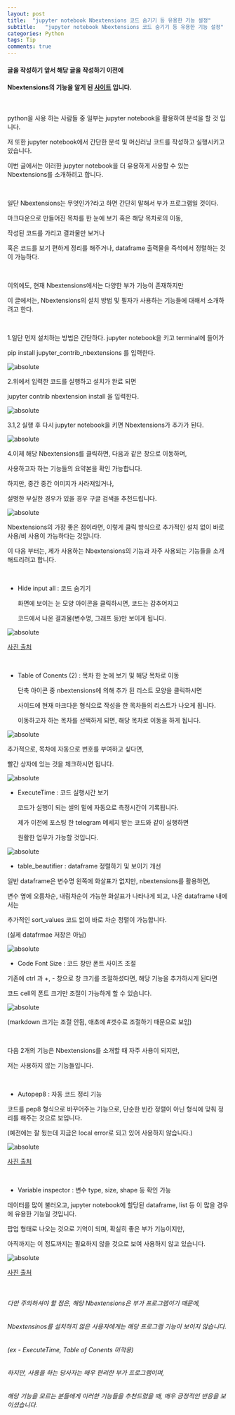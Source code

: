 ```yaml
---
layout: post
title:  "jupyter notebook Nbextensions 코드 숨기기 등 유용한 기능 설정"
subtitle:   "jupyter notebook Nbextensions 코드 숨기기 등 유용한 기능 설정"
categories: Python
tags: Tip
comments: true
---
```


#### 글을 작성하기 앞서 해당 글을 작성하기 이전에
#### Nbextensions의 기능을 알게 된 [사이트](https://towardsdatascience.com/jupyter-notebook-extensions-517fa69d2231) 입니다.

<br/>

python을 사용 하는 사람들 중 일부는 jupyter notebook을 활용하여 분석을 할 것 입니다.

저 또한 jupyter notebook에서 간단한 분석 및 머신러닝 코드를 작성하고 실행시키고 있습니다.

이번 글에서는 이러한 jupyter notebook을 더 유용하게 사용할 수 있는 Nbextensions를 소개하려고 합니다.

<br/>

일단 Nbextensions는 무엇인가?라고 하면 간단히 말해서 부가 프로그램일 것이다.

마크다운으로 만들어진 목차를 한 눈에 보기 혹은 해당 목차로의 이동,

작성된 코드를 가리고 결과물만 보거나

혹은 코드를 보기 편하게 정리를 해주거나, dataframe 출력물을 즉석에서 정렬하는 것이 가능하다.

<br/>

이외에도, 현재 Nbextensions에서는 다양한 부가 기능이 존재하지만

이 글에서는, Nbextensions의 설치 방법 및 필자가 사용하는 기능들에 대해서 소개하려고 한다.

<br/>

1.일단 먼저 설치하는 방법은 간단하다. jupyter notebook을 키고 terminal에 들어가

pip install jupyter_contrib_nbextensions 를 입력한다.

<img data-action="zoom" src='{{ "/assets/img/nbextensions/1.PNG" | relative_url }}' alt='absolute'>

<br/>

2.위에서 입력한 코드를 실행하고 설치가 완료 되면

jupyter contrib nbextension install 을 입력한다.

<img data-action="zoom" src='{{ "/assets/img/nbextensions/2.PNG" | relative_url }}' alt='absolute'>

<br/>

3.1,2 실행 후 다시 jupyter notebook을 키면 Nbextensions가 추가가 된다.

<img data-action="zoom" src='{{ "/assets/img/nbextensions/3.PNG" | relative_url }}' alt='absolute'>

<br/>

4.이제 해당 Nbextensions를 클릭하면, 다음과 같은 창으로 이동하며, 

사용하고자 하는 기능들의 요약본을 확인 가능합니다.

하지만, 중간 중간 이미지가 사라져있거나,

설명한 부실한 경우가 있을 경우 구글 검색을 추천드립니다.

<img data-action="zoom" src='{{ "/assets/img/nbextensions/4.PNG" | relative_url }}' alt='absolute'>

Nbextensions의 가장 좋은 점이라면, 이렇게 클릭 방식으로 추가적인 설치 없이 바로 사용/비 사용이 가능하다는 것입니다.

이 다음 부터는, 제가 사용하는 Nbextensions의 기능과 자주 사용되는 기능들을 소개해드리려고 합니다.

<br/>

- Hide input all : 코드 숨기기

  화면에 보이는 눈 모양 아이콘을 클릭하시면, 코드는 감추어지고
  
  코드에서 나온 결과물(변수명, 그래프 등)만 보이게 됩니다.
  
<img data-action="zoom" src='{{ "/assets/img/nbextensions/hide.gif" | relative_url }}' alt='absolute'>

[사진 출처](https://towardsdatascience.com/the-most-in-demand-tech-skills-for-data-scientists-d716d10c191d)

<br/>

- Table of Conents (2) : 목차 한 눈에 보기 및 해당 목차로 이동

   단축 아이콘 중 nbextensions에 의해 추가 된 리스트 모양을 클릭하시면
   
   사이드에 현재 마크다운 형식으로 작성을 한 목차들의 리스트가 나오게 됩니다.
   
   이동하고자 하는 목차를 선택하게 되면, 해당 목차로 이동을 하게 됩니다.

<img data-action="zoom" src='{{ "/assets/img/nbextensions/목차.PNG" | relative_url }}' alt='absolute'>

<br/>

   추가적으로, 목차에 자동으로 번호를 부여하고 싶다면, 
   
   빨간 상자에 있는 것을 체크하시면 됩니다.

<img data-action="zoom" src='{{ "/assets/img/nbextensions/설정.PNG" | relative_url }}' alt='absolute'>

<br/>

- ExecuteTime : 코드 실행시간 보기

  코드가 실행이 되는 셀의 밑에 자동으로 측정시간이 기록됩니다.
  
  제가 이전에 포스팅 한 telegram 메세지 받는 코드와 같이 실행하면
  
  원활한 업무가 가능할 것입니다.

<img data-action="zoom" src='{{ "/assets/img/nbextensions/time.PNG" | relative_url }}' alt='absolute'>

<br/>

- table_beautifier : dataframe 정렬하기 및 보이기 개선

일반 dataframe은 변수명 왼쪽에 화살표가 없지만, nbextensions를 활용하면,

변수 옆에 오름차순, 내림차순이 가능한 화살표가 나타나게 되고, 나온 dataframe 내에서는

추가적인 sort_values 코드 없이 바로 차순 정렬이 가능합니다. 

(실제 datafrmae 저장은 아님)

<img data-action="zoom" src='{{ "/assets/img/nbextensions/sort.PNG" | relative_url }}' alt='absolute'>

<br/>

- Code Font Size : 코드 창만 폰트 사이즈 조절

기존에 ctrl 과 +, - 창으로 창 크기를 조절하셨다면, 해당 기능을 추가하시게 된다면

코드 cell의 폰트 크기만 조절이 가능하게 할 수 있습니다.

<img data-action="zoom" src='{{ "/assets/img/nbextensions/크기.png" | relative_url }}' alt='absolute'>

<br/>

(markdown 크기는 조절 안됨, 애초에 #갯수로 조절하기 때문으로 보임)

<br/>

다음 2개의 기능은 Nbextensions를 소개할 때 자주 사용이 되지만, 

저는 사용하지 않는 기능들입니다.

<br/>

- Autopep8 : 자동 코드 정리 기능

코드를 pep8 형식으로 바꾸어주는 기능으로, 단순한 빈칸 정렬이 아닌 형식에 맞춰 정리를 해주는 것으로 보입니다.

(예전에는 잘 됬는데 지금은 local error로 되고 있어 사용하지 않습니다.)


<img data-action="zoom" src='{{ "/assets/img/nbextensions/888.gif" | relative_url }}' alt='absolute'>

[사진 출처](https://towardsdatascience.com/the-most-in-demand-tech-skills-for-data-scientists-d716d10c191d)

<br/>

- Variable inspector : 변수 type, size, shape 등 확인 가능

데이터를 많이 불러오고, jupyter notebook에 할당된 dataframe, list 등 이 많을 경우에 유용한 기능일 것입니다.

팝업 형태로 나오는 것으로 기억이 되며, 확실히 좋은 부가 기능이지만,

아직까지는 이 정도까지는 필요하지 않을 것으로 보여 사용하지 않고 있습니다.

<img data-action="zoom" src='{{ "/assets/img/nbextensions/variable.png" | relative_url }}' alt='absolute'>

[사진 출처](https://towardsdatascience.com/the-most-in-demand-tech-skills-for-data-scientists-d716d10c191d)

<br/>

###### 다만 주의하셔야 할 점은, 해당 Nbextensions은 부가 프로그램이기 때문에,
###### Nbextensinos를 설치하지 않은 사용자에게는 해당 프로그램 기능이 보이지 않습니다.
###### (ex - ExecuteTime, Table of Conents 미적용)
###### 하지만, 사용을 하는 당사자는 매우 편리한 부가 프로그램이며,
###### 해당 기능을 모르는 분들에게 이러한 기능들을 추천드렸을 때, 매우 긍정적인 반응을 보이셨습니다.
